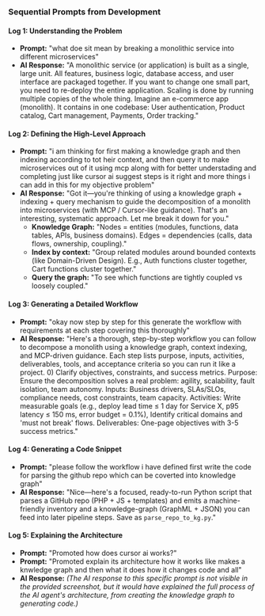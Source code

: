 ### Sequential Prompts from Development

#### **Log 1: Understanding the Problem**

* **Prompt:** "what doe sit mean by breaking a monolithic service into different microservices"
* **AI Response:** "A monolithic service (or application) is built as a single, large unit. All features, business logic, database access, and user interface are packaged together. If you want to change one small part, you need to re-deploy the entire application. Scaling is done by running multiple copies of the whole thing. Imagine an e-commerce app (monolith). It contains in one codebase: User authentication, Product catalog, Cart management, Payments, Order tracking."

#### **Log 2: Defining the High-Level Approach**

* **Prompt:** "i am thinking for first making a knowledge graph and then indexing according to tot heir context, and then query it to make microservices out of it using mcp along with for better understading and completing just like cursor ai suggest steps is it right and more things i can add in this for my objective problem"
* **AI Response:** "Got it—you're thinking of using a knowledge graph + indexing + query mechanism to guide the decomposition of a monolith into microservices (with MCP / Cursor-like guidance). That's an interesting, systematic approach. Let me break it down for you."
    * **Knowledge Graph:** "Nodes = entities (modules, functions, data tables, APIs, business domains). Edges = dependencies (calls, data flows, ownership, coupling)."
    * **Index by context:** "Group related modules around bounded contexts (like Domain-Driven Design). E.g., Auth functions cluster together, Cart functions cluster together."
    * **Query the graph:** "To see which functions are tightly coupled vs loosely coupled."

#### **Log 3: Generating a Detailed Workflow**

* **Prompt:** "okay now step by step for this generate the workflow with requirements at each step covering this thoroughly"
* **AI Response:** "Here's a thorough, step-by-step workflow you can follow to decompose a monolith using a knowledge graph, context indexing, and MCP-driven guidance. Each step lists purpose, inputs, activities, deliverables, tools, and acceptance criteria so you can run it like a project. 0) Clarify objectives, constraints, and success metrics. Purpose: Ensure the decomposition solves a real problem: agility, scalability, fault isolation, team autonomy. Inputs: Business drivers, SLAs/SLOs, compliance needs, cost constraints, team capacity. Activities: Write measurable goals (e.g., deploy lead time ≤ 1 day for Service X, p95 latency ≤ 150 ms, error budget = 0.1%), Identify critical domains and 'must not break' flows. Deliverables: One-page objectives with 3-5 success metrics."

#### **Log 4: Generating a Code Snippet**

* **Prompt:** "please follow the workflow i have defined first write the code for parsing the github repo which can be coverted into knowledge graph"
* **AI Response:** "Nice—here's a focused, ready-to-run Python script that parses a GitHub repo (PHP + JS + templates) and emits a machine-friendly inventory and a knowledge-graph (GraphML + JSON) you can feed into later pipeline steps. Save as `parse_repo_to_kg.py`."

#### **Log 5: Explaining the Architecture**

* **Prompt:** "Promoted how does cursor ai works?"
* **Prompt:** "Promoted explain its architecture how it works like makes a knwledge graph and then what it does how it changes code and all"
* **AI Response:** *(The AI response to this specific prompt is not visible in the provided screenshot, but it would have explained the full process of the AI agent's architecture, from creating the knowledge graph to generating code.)*
